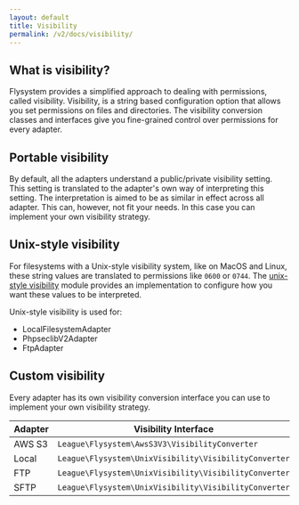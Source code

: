 ```yaml
---
layout: default
title: Visibility
permalink: /v2/docs/visibility/
---
```


## What is visibility?

Flysystem provides a simplified approach to dealing with permissions, called visibility.
Visibility, is a string based configuration option that allows you set permissions on
files and directories. The visibility conversion classes and interfaces give you
fine-grained control over permissions for every adapter.

## Portable visibility

By default, all the adapters understand a public/private visibility setting. This
setting is translated to the adapter's own way of interpreting this setting. The 
interpretation is aimed to be as similar in effect across all adapter. This can,
however, not fit your needs. In this case you can implement your own visibility
strategy.

## Unix-style visibility

For filesystems with a Unix-style visibility system, like on MacOS and Linux, these string
values are translated to permissions like `0600` or `0744`. The
[unix-style visibility](/v2/docs/usage/unix-visibility/) module provides an implementation
to configure how you want these values to be interpreted.

Unix-style visibility is used for:

- LocalFilesystemAdapter
- PhpseclibV2Adapter
- FtpAdapter 

## Custom visibility

Every adapter has its own visibility conversion interface you can use to implement
your own visibility strategy.

Adapter | Visibility Interface
--- | ---
AWS S3 | `League\Flysystem\AwsS3V3\VisibilityConverter` 
Local | `League\Flysystem\UnixVisibility\VisibilityConverter` 
FTP | `League\Flysystem\UnixVisibility\VisibilityConverter` 
SFTP | `League\Flysystem\UnixVisibility\VisibilityConverter` 
